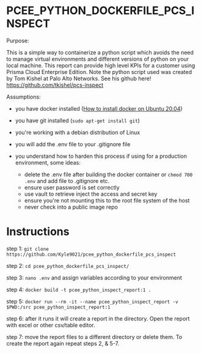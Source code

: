 # PCEE_PYTHON_DOCKERFILE_PCS_INSPECT
Purpose:

This is a simple way to containerize a python script which avoids the need to manage virtual environments and different versions of python on your local machine. This report can provide high level KPIs for a customer using Prisma Cloud Enterprise Edition. Note the python script used was created by Tom Kishel at Palo Alto Networks. See his github here! https://github.com/tkishel/pcs-inspect

Assumptions:

* you have docker installed ([How to install docker on Ubuntu 20.04](https://www.digitalocean.com/community/tutorials/how-to-install-and-use-docker-on-ubuntu-20-04))
* you have git installed (`sudo apt-get install git`)
* you're working with a debian distribution of Linux
* you will add the .env file to your .gitignore file
* you understand how to harden this process if using for a production environment, some ideas:
      
     * delete the .env file after building the docker container or `chmod 700 .env` and add file to .gitignore etc. 
     * ensure user password is set correctly
     * use vault to retrieve inject the access and secret key
     * ensure you're not mounting this to the root file system of the host
     * never check into a public image repo

# Instructions

step 1: `git clone https://github.com/Kyle9021/pcee_python_dockerfile_pcs_inspect`

step 2: `cd pcee_python_dockerfile_pcs_inspect/`

step 3: `nano .env` and assign variables according to your environment

step 4: `docker build -t pcee_python_inspect_report:1 .`

step 5: `docker run --rm -it --name pcee_python_inspect_report -v $PWD:/src pcee_python_inspect_report:1`

step 6: after it runs it will create a report in the directory. Open the report with excel or other csv/table editor. 

step 7: move the report files to a different directory or delete them. To create the report again repeat steps 2, & 5-7.
